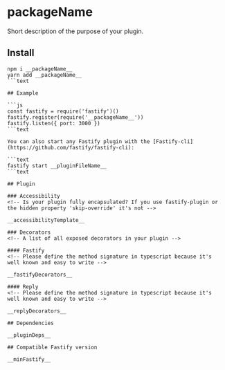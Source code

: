 # __packageName__

Short description of the purpose of your plugin.

## Install

```text
npm i __packageName__
yarn add __packageName__
```text

## Example

```js
const fastify = require('fastify')()
fastify.register(require('__packageName__'))
fastify.listen({ port: 3000 })
```text

You can also start any Fastify plugin with the [Fastify-cli](https://github.com/fastify/fastify-cli):

```text
fastify start __pluginFileName__
```text

## Plugin

### Accessibility
<!-- Is your plugin fully encapsulated? If you use fastify-plugin or the hidden property 'skip-override' it's not -->

__accessibilityTemplate__

### Decorators
<!-- A list of all exposed decorators in your plugin -->

#### Fastify
<!-- Please define the method signature in typescript because it's well known and easy to write -->

__fastifyDecorators__

#### Reply
<!-- Please define the method signature in typescript because it's well known and easy to write -->

__replyDecorators__

## Dependencies

__pluginDeps__

## Compatible Fastify version

__minFastify__
